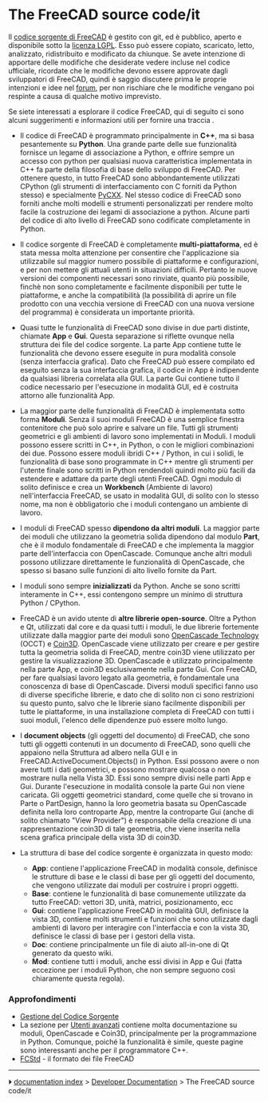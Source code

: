 # The FreeCAD source code/it
Il [codice sorgente di FreeCAD](https://github.com/FreeCAD/FreeCAD) è gestito con git, ed è pubblico, aperto e disponibile sotto la [licenza LGPL](https://en.wikipedia.org/wiki/GNU_Lesser_General_Public_License). Esso può essere copiato, scaricato, letto, analizzato, ridistribuito e modificato da chiunque. Se avete intenzione di apportare delle modifiche che desiderate vedere incluse nel codice ufficiale, ricordate che le modifiche devono essere approvate dagli sviluppatori di FreeCAD, quindi è saggio discutere prima le proprie intenzioni e idee nel [forum](http://forum.freecadweb.org), per non rischiare che le modifiche vengano poi respinte a causa di qualche motivo imprevisto.

Se siete interessati a esplorare il codice FreeCAD, qui di seguito ci sono alcuni suggerimenti e informazioni utili per fornire una traccia .

-   Il codice di FreeCAD è programmato principalmente in **C++**, ma si basa pesantemente su **Python**. Una grande parte delle sue funzionalità fornisce un legame di associazione a Python, e offrire sempre un accesso con python per qualsiasi nuova caratteristica implementata in C++ fa parte della filosofia di base dello sviluppo di FreeCAD. Per ottenere questo, in tutto FreeCAD sono abbondantemente utilizzati CPython (gli strumenti di interfacciamento con C forniti da Python stesso) e specialmente [PyCXX](http://cxx.sourceforge.net/). Nel stesso codice di FreeCAD sono forniti anche molti modelli e strumenti personalizzati per rendere molto facile la costruzione dei legami di associazione a python. Alcune parti del codice di alto livello di FreeCAD sono codificate completamente in Python.

-   Il codice sorgente di FreeCAD è completamente **multi-piattaforma**, ed è stata messa molta attenzione per consentire che l\'applicazione sia utilizzabile sul maggior numero possibile di piattaforme e configurazioni, e per non mettere gli attuali utenti in situazioni difficili. Pertanto le nuove versioni dei componenti necessari sono rinviate, quanto più possibile, finchè non sono completamente e facilmente disponibili per tutte le piattaforme, e anche la compatibilità (la possibilità di aprire un file prodotto con una vecchia versione di FreeCAD con una nuova versione del programma) è considerata un importante priorità.

-   Quasi tutte le funzionalità di FreeCAD sono divise in due parti distinte, chiamate **App** e **Gui**. Questa separazione si riflette ovunque nella struttura dei file del codice sorgente. La parte App contiene tutte le funzionalità che devono essere eseguite in pura modalità console (senza interfaccia grafica). Dato che FreeCAD può essere compilato ed eseguito senza la sua interfaccia grafica, il codice in App è indipendente da qualsiasi libreria correlata alla GUI. La parte Gui contiene tutto il codice necessario per l\'esecuzione in modalità GUI, ed è costruita attorno alle funzionalità App.

-   La maggior parte delle funzionalità di FreeCAD è implementata sotto forma **Moduli**. Senza il suoi moduli FreeCAD è una semplice finestra contenitore che può solo aprire e salvare un file. Tutti gli strumenti geometrici e gli ambienti di lavoro sono implementati in Moduli. I moduli possono essere scritti in C++, in Python, o con le migliori combinazioni dei due. Possono essere moduli ibridi C++ / Python, in cui i solidi, le funzionalità di base sono programmate in C++ mentre gli strumenti per l\'utente finale sono scritti in Python rendendoli quindi molto più facili da estendere e adattare da parte degli utenti FreeCAD. Ogni modulo di solito definisce e crea un **Workbench** (Ambiente di lavoro) nell\'interfaccia FreeCAD, se usato in modalità GUI, di solito con lo stesso nome, ma non è obbligatorio che i moduli contengano un ambiente di lavoro.

-   I moduli di FreeCAD spesso **dipendono da altri moduli**. La maggior parte dei moduli che utilizzano la geometria solida dipendono dal modulo **Part**, che è il modulo fondamentale di FreeCAD e che implementa la maggior parte dell\'interfaccia con OpenCascade. Comunque anche altri moduli possono utilizzare direttamente le funzionalità di OpenCascade, che spesso si basano sulle funzioni di alto livello fornite da Part.

-   I moduli sono sempre **inizializzati** da Python. Anche se sono scritti interamente in C++, essi contengono sempre un minimo di struttura Python / CPython.

-   FreeCAD è un avido utente di **altre librerie open-source**. Oltre a Python e Qt, utilizzati dal core e da quasi tutti i moduli, le due librerie fortemente utilizzate dalla maggior parte dei moduli sono [OpenCascade Technology](https://en.wikipedia.org/wiki/Open_Cascade_Technology) (OCCT) e [Coin3D](http://www.coin3d.org/). OpenCascade viene utilizzato per creare e per gestire tutta la geometria solida di FreeCAD, mentre coin3D viene utilizzato per gestire la visualizzazione 3D. OpenCascade è utilizzato principalmente nella parte App, e coin3D esclusivamente nella parte Gui. Con FreeCAD, per fare qualsiasi lavoro legato alla geometria, è fondamentale una conoscenza di base di OpenCascade. Diversi moduli specifici fanno uso di diverse specifiche librerie, e dato che di solito non ci sono restrizioni su questo punto, salvo che le librerie siano facilmente disponibili per tutte le piattaforme, in una installazione completa di FreeCAD con tutti i suoi moduli, l\'elenco delle dipendenze può essere molto lungo.

-   I **document objects** (gli oggetti del documento) di FreeCAD, che sono tutti gli oggetti contenuti in un documento di FreeCAD, sono quelli che appaiono nella Struttura ad albero nella GUI e in FreeCAD.ActiveDocument.Objects() in Python. Essi possono avere o non avere tutti i dati geometrici, e possono mostrare qualcosa o non mostrare nulla nella Vista 3D. Essi sono sempre divisi nelle parti App e Gui. Durante l\'esecuzione in modalità console la parte Gui non viene caricata. Gli oggetti geometrici standard, come quelle che si trovano in Parte o PartDesign, hanno la loro geometria basata su OpenCascade definita nella loro controparte App, mentre la controparte Gui (anche di solito chiamato \"View Provider\") è responsabile della creazione di una rappresentazione coin3D di tale geometria, che viene inserita nella scena grafica principale della vista 3D di coin3D.

-   La struttura di base del codice sorgente è organizzata in questo modo:
    -   **App**: contiene l\'applicazione FreeCAD in modalità console, definisce le strutture di base e le classi di base per gli oggetti del documento, che vengono utilizzate dai moduli per costruire i propri oggetti.
    -   **Base**: contiene le funzionalità di base comunemente utilizzate da tutto FreeCAD: vettori 3D, unità, matrici, posizionamento, ecc
    -   **Gui**: contiene l\'applicazione FreeCAD in modalità GUI, definisce la vista 3D, contiene molti strumenti e funzioni che sono utilizzate dagli ambienti di lavoro per interagire con l\'interfaccia e con la vista 3D, definisce le classi di base per i gestori della vista.
    -   **Doc**: contiene principalmente un file di aiuto all-in-one di Qt generato da questo wiki.
    -   **Mod**: contiene tutti i moduli, anche essi divisi in App e Gui (fatta eccezione per i moduli Python, che non sempre seguono così chiaramente questa regola).

### Approfondimenti

-   [Gestione del Codice Sorgente](Source_code_management/it.md)
-   La sezione per [Utenti avanzati](Power_users_hub/it.md) contiene molta documentazione su moduli, OpenCascade e Coin3D, principalmente per la programmazione in Python. Comunque, poiché la funzionalità è simile, queste pagine sono interessanti anche per il programmatore C++.
-   [FCStd](File_Format_FCStd/it.md) - il formato dei file FreeCAD



---
⏵ [documentation index](../README.md) > [Developer Documentation](Category_Developer%20Documentation.md) > The FreeCAD source code/it
